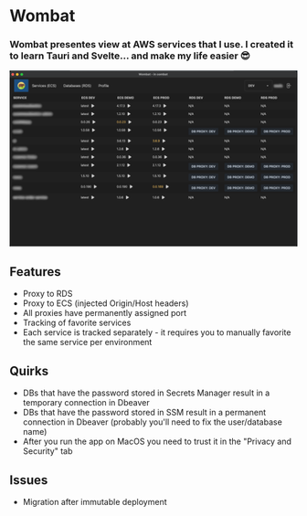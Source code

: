 # Wombat

### Wombat presentes view at AWS services that I use. I created it to learn Tauri and Svelte... and make my life easier 😎


![Wombat homepage](https://github.com/dwilkolek/wombat/blob/main/docs/wombat-homepage.png?raw=true)

## Features

- Proxy to RDS
- Proxy to ECS (injected Origin/Host headers)
- All proxies have permanently assigned port
- Tracking of favorite services
- Each service is tracked separately - it requires you to manually favorite the same service per environment

## Quirks

- DBs that have the password stored in Secrets Manager result in a temporary connection in Dbeaver
- DBs that have the password stored in SSM result in a permanent connection in Dbeaver (probably you'll need to fix the user/database name)
- After you run the app on MacOS you need to trust it in the "Privacy and Security" tab

## Issues

- Migration after immutable deployment
